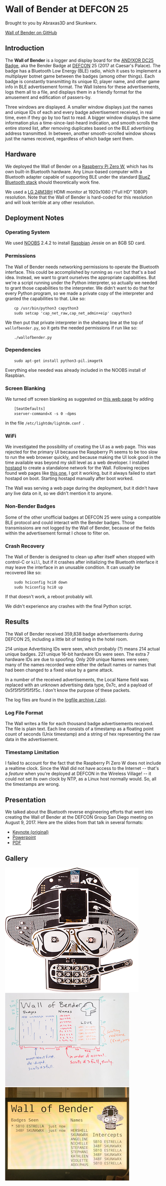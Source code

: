 # Wall of Bender at DEFCON 25

Brought to you by Abraxas3D and Skunkwrx.

[Wall of Bender on GitHub](https://github.com/MustBeArt/wallofbender)

## Introduction

The **Wall of Bender** is a logger and display board for the
[AND!XOR DC25 Badge](https://hackaday.io/project/19121-andxor-dc25-badge),
aka the Bender Badge at
[DEFCON](https://www.defcon.org) 25
(2017 at Caesar's Palace). The badge has a Bluetooth Low Energy (BLE)
radio, which it uses to implement a multiplayer botnet game between the
badges (among other things). Each badge is constantly transmitting its
unique ID, player name, and other game info in BLE advertisement format.
The Wall listens for these advertisements, logs them all to a file, and
displays them in a friendly format for the amusement and edification of
passers-by.

Three windows are displayed. A smaller window displays just the names and
unique IDs of each and every badge advertisement received, in real time,
even if they go by too fast to read. A bigger window displays the same
information plus a time-since-last-heard indication, and smooth scrolls
the entire stored list, after removing duplicates based on the BLE
advertising address transmitted. In between, another smooth-scrolled
window shows just the names received, regardless of which badge sent them.

## Hardware

We deployed the Wall of Bender on a
[Raspberry Pi Zero W](https://www.raspberrypi.org/products/raspberry-pi-zero-w/),
which has its own built-in Bluetooth hardware. Any Linux-based computer
with a Bluetooth adapter capable of supporting BLE under the standard
[BlueZ Bluetooth stack](http://www.bluez.org) should theoretically work fine.

We used a [LG 24M38H](http://www.lg.com/us/monitors/lg-24M38H-B-led-monitor)
HDMI monitor at 1920x1080 ("Full HD" 1080P) resolution. Note that the Wall
of Bender is hard-coded for this resolution and will look terrible at any
other resolution.

## Deployment Notes

### Operating System

We used
[NOOBS](https://www.raspberrypi.org/blog/introducing-noobs/) 2.4.2 to install
[Raspbian](http://raspbian.org) Jessie on an 8GB SD card.

### Permissions

The Wall of Bender needs networking permissions to operate the Bluetooth
interface. This could be accomplished by running as `root` but that's a
bad idea. Instead, we want to grant ourselves the appropriate capabilities.
But we're a script running under the Python interpreter, so actually we
needed to grant those capabilities to the interpreter. We didn't want to do
that for every Python program, so we made a private copy of the interpreter
and granted the capabilities to that. Like so:

```
	cp /usr/bin/python3 capython3
	sudo setcap 'cap_net_raw,cap_net_admin+eip' capython3
```

We then put that private interpreter in the shebang line at the top of
`wallofbender.py`, so it gets the needed permissions if run like so:

```
	./wallofbender.py
```

### Dependencies

```
	sudo apt-get install python3-pil.imagetk
```

Everything else needed was already included in the NOOBS install of
Raspbian.

### Screen Blanking

We turned off screen blanking as suggested on
[this web page](http://www.geeks3d.com/hacklab/20160108/how-to-disable-the-blank-screen-on-raspberry-pi-raspbian/)
by adding

```
    [SeatDefaults]
    xserver-command=X -s 0 -dpms
```

in the file `/etc/lightdm/lightdm.conf `.

### WiFi

We investigated the possibility of creating the UI as a web page. This was
rejected for the primary UI because the Raspberry Pi seems to be too slow
to run the web browser quickly, and because making the UI look good in the
time available was beyond my skill level as a web developer. I installed
[hostapd](http://w1.fi/hostapd/) to create a standalone network for the
Wall. Following recipes found web pages like
[this one](https://seravo.fi/2014/create-wireless-access-point-hostapd),
I got it working, but it always failed to start hostapd on boot. Starting
hostapd manually after boot worked.

The Wall was serving a web page during the deployment, but it didn't have
any live data on it, so we didn't mention it to anyone.

### Non-Bender Badges

Some of the other unofficial badges at DEFCON 25 were using a compatible
BLE protocol and could interact with the Bender badges. Those transmissions
are not logged by the Wall of Bender, because of the fields within the
advertisement format I chose to filter on.

### Crash Recovery

The Wall of Bender is designed to clean up after itself when stopped with
control-C or `kill`, but if it crashes after initializing the Bluetooth
interface it may leave the interface in an unusable condition. It can
usually be recovered like so:

```
	sudo hciconfig hci0 down
	sudo hciconfig hci0 up
```

If that doesn't work, a reboot probably will.

We didn't experience any crashes with the final Python script.

## Results

The Wall of Bender received 359,838 badge advertisements during DEFCON 25,
including a little bit of testing in the hotel room.

214 unique Advertising IDs were seen, which probably (?) means 214 actual
unique badges. 221 unique 16-bit hardware IDs were seen. The extra 7
hardware IDs are due to spoofing. Only 209 unique Names were seen; many
of the names recorded were either the default names or names that had
been changed to a fixed value by a game attack.

In a number of the received advertisements, the Local Name field was
replaced with an unknown advertising data type, 0x7c, and a payload of
0x5f5f5f5f5f5f5c. I don't know the purpose of these packets.

The log files are found in the
[logfile archive (.zip)](https://github.com/MustBeArt/wallofbender/blob/master/logfiles.zip).

### Log File Format

The Wall writes a file for each thousand badge advertisements received.
The file is plain text. Each line consists of a timestamp as a floating
point count of seconds (Unix timestamp) and a string of hex representing
the raw data in the advertisement.

### Timestamp Limitation

I failed to account for the fact that the Raspberry Pi Zero W does not
include a realtime clock. Since the Wall did not have access to the Internet
-- that's a *feature* when you're deployed at DEFCON in the Wireless
Village! -- it could not set its own clock by NTP, as a Linux host normally
would. So, all the timestamps are wrong.

## Presentation

We talked about the Bluetooth reverse engineering efforts that went into
creating the Wall of Bender at the DEFCON Group San Diego meeting on
August 9, 2017. Here are the slides from that talk in several formats:

+ [Keynote (original)](https://github.com/MustBeArt/wallofbender/blob/master/Wall_of_Bender_for_DCGSD.key)
+ [Powerpoint](https://github.com/MustBeArt/wallofbender/blob/master/Wall_of_Bender_for_DCGSD.ppt)
+ [PDF](https://github.com/MustBeArt/wallofbender/blob/master/Wall_of_Bender_for_DCGSD.pdf)

## Gallery

![AND!XOR DEFCON25 Indie Badge](badge_photo.png)
![Whiteboard design notes](whiteboard.jpg)
![Wall of Bender running in hotel room](running_in_hotel_room.jpg)
